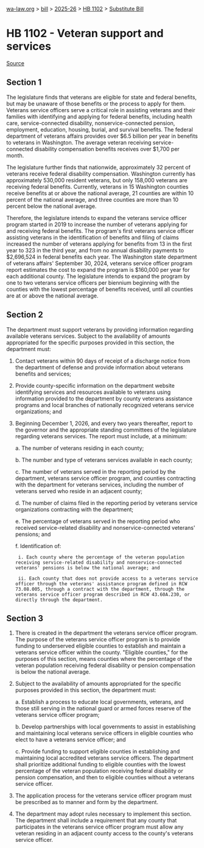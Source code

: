 [wa-law.org](/) > [bill](/bill/) > [2025-26](/bill/2025-26/) > [HB 1102](/bill/2025-26/hb/1102/) > [Substitute Bill](/bill/2025-26/hb/1102/S/)

# HB 1102 - Veteran support and services

[Source](http://lawfilesext.leg.wa.gov/biennium/2025-26/Pdf/Bills/House%20Bills/1102-S.pdf)

## Section 1
The legislature finds that veterans are eligible for state and federal benefits, but may be unaware of those benefits or the process to apply for them. Veterans service officers serve a critical role in assisting veterans and their families with identifying and applying for federal benefits, including health care, service-connected disability, nonservice-connected pension, employment, education, housing, burial, and survival benefits. The federal department of veterans affairs provides over $6.5 billion per year in benefits to veterans in Washington. The average veteran receiving service-connected disability compensation benefits receives over $1,700 per month.

The legislature further finds that nationwide, approximately 32 percent of veterans receive federal disability compensation. Washington currently has approximately 530,000 resident veterans, but only 158,000 veterans are receiving federal benefits. Currently, veterans in 15 Washington counties receive benefits at or above the national average, 21 counties are within 10 percent of the national average, and three counties are more than 10 percent below the national average.

Therefore, the legislature intends to expand the veterans service officer program started in 2019 to increase the number of veterans applying for and receiving federal benefits. The program's first veterans service officer assisting veterans in the identification of benefits and filing of claims increased the number of veterans applying for benefits from 13 in the first year to 323 in the third year, and from no annual disability payments to $2,696,524 in federal benefits each year. The Washington state department of veterans affairs' September 30, 2024, veterans service officer program report estimates the cost to expand the program is $160,000 per year for each additional county. The legislature intends to expand the program by one to two veterans service officers per biennium beginning with the counties with the lowest percentage of benefits received, until all counties are at or above the national average.

## Section 2
The department must support veterans by providing information regarding available veterans services. Subject to the availability of amounts appropriated for the specific purposes provided in this section, the department must:

1. Contact veterans within 90 days of receipt of a discharge notice from the department of defense and provide information about veterans benefits and services;

2. Provide county-specific information on the department website identifying services and resources available to veterans using information provided to the department by county veterans assistance programs and local branches of nationally recognized veterans service organizations; and

3. Beginning December 1, 2026, and every two years thereafter, report to the governor and the appropriate standing committees of the legislature regarding veterans services. The report must include, at a minimum:

    a. The number of veterans residing in each county;

    b. The number and type of veterans services available in each county;

    c. The number of veterans served in the reporting period by the department, veterans service officer program, and counties contracting with the department for veterans services, including the number of veterans served who reside in an adjacent county;

    d. The number of claims filed in the reporting period by veterans service organizations contracting with the department;

    e. The percentage of veterans served in the reporting period who received service-related disability and nonservice-connected veterans' pensions; and

    f. Identification of:

        i. Each county where the percentage of the veteran population receiving service-related disability and nonservice-connected veterans' pensions is below the national average; and

        ii. Each county that does not provide access to a veterans service officer through the veterans' assistance program defined in RCW 73.08.005, through a contract with the department, through the veterans service officer program described in RCW 43.60A.230, or directly through the department.

## Section 3
1. There is created in the department the veterans service officer program. The purpose of the veterans service officer program is to provide funding to underserved eligible counties to establish and maintain a veterans service officer within the county. "Eligible counties," for the purposes of this section, means counties where the percentage of the veteran population receiving federal disability or pension compensation is below the national average.

2. Subject to the availability of amounts appropriated  for the specific purposes provided in this section, the department must:

    a. Establish a process to educate local governments, veterans, and those still serving in the national guard or armed forces reserve of the veterans service officer program;

    b. Develop partnerships with local governments to assist in establishing and maintaining local veterans service officers in eligible counties who elect to have a veterans service officer; and

    c. Provide funding to support eligible counties in establishing and maintaining local accredited veterans service officers. The department shall prioritize additional funding to eligible counties with the lowest percentage of the veteran population receiving federal disability or pension compensation, and then to eligible counties without a veterans service officer.

3. The application process for the veterans service officer program must be prescribed as to manner and form by the department.

4. The department may adopt rules necessary to implement this section. The department shall include a requirement that any county that participates in the veterans service officer program must allow any veteran residing in an adjacent county access to the county's veterans service officer.
